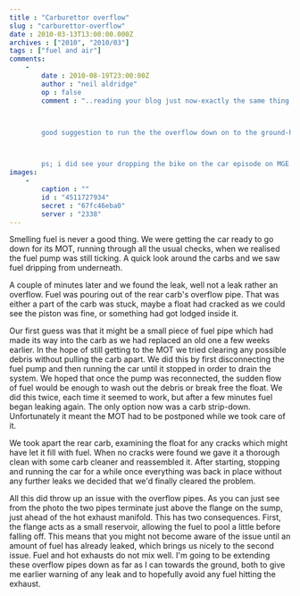 ```yaml
---
title : "Carburettor overflow"
slug : "carburettor-overflow"
date : 2010-03-13T13:00:00.000Z
archives : ["2010", "2010/03"]
tags : ["fuel and air"]
comments:
    -
        date : 2010-08-19T23:00:00Z
        author : "neil aldridge"
        op : false
        comment : "..reading your blog just now-exactly the same thing happened to my 77 a couple of weeks ago-just starting up to take it for the mot! did the same-stripped the rear carb-blew through the jets-carb cleaner-resolved everything-rebooked the mot and blew the fuel pump outlet hose..seriously-mr car does not like being examined by professionals! )



        good suggestion to run the the overflow down on to the ground-hope i'll remember to do that when i am next tinkering-i have 2 metres off 6.4 mm hose(the only decent thing Halfrauds has to sell!) but i'll forget. nice blog anyway-look forward to more-neil



        ps; i did see your dropping the bike on the car episode on MGE already-im id is abstractduk-like my email! check out my brush painted car!"
images:
    -
        caption : ""
        id : "4511727934"
        secret : "67fc46eba0"
        server : "2338"
---
```


Smelling fuel is never a good thing. We were getting the car ready to go down for its MOT, running through all the usual checks,  when we realised the fuel pump was still ticking. A quick look around the carbs and we saw fuel dripping from underneath.


A couple of minutes later and we found the leak, well not a leak rather an overflow. Fuel was pouring out of the rear carb's overflow pipe. That was either a part of the carb was stuck, maybe a float had cracked as we could see the piston was fine, or something had got lodged inside it.


Our first guess was that it might be a small piece of fuel pipe which had made its way into the carb as we had replaced an old one a few weeks earlier. In the hope of still getting to the MOT we tried clearing any possible debris without pulling the carb apart. We did this by first disconnecting the fuel pump and then running the car until it stopped in order to drain the system. We hoped that once the pump was reconnected, the sudden flow of fuel would be enough to wash out the debris or break free the float. We did this twice, each time it seemed to work, but after a few minutes fuel began leaking again. The only option now was a carb strip-down. Unfortunately it meant the MOT had to be postponed while we took care of it.


We took apart the rear carb, examining the float for any cracks which might have let it fill with fuel. When no cracks were found we gave it a thorough clean with some carb cleaner and reassembled it. After starting, stopping and running the car for a while once everything was back in place without any further leaks we decided that we'd finally cleared the problem.


All this did throw up an issue with the overflow pipes. As you can just see from the photo the two pipes terminate just above the flange on the sump, just ahead of the hot exhaust manifold. This has two consequences. First, the flange acts as a small reservoir, allowing the fuel to pool a little before falling off. This means that you might not become aware of the issue until an amount of fuel has already leaked, which brings us nicely to the second issue. Fuel and hot exhausts do not mix well. I'm going to be extending these overflow pipes down as far as I can towards the ground, both to give me earlier warning of any leak and to hopefully avoid any fuel hitting the exhaust.